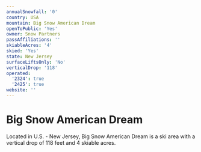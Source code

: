 ```yaml
---
annualSnowfall: '0'
country: USA
mountain: Big Snow American Dream
openToPublic: 'Yes'
owner: Snow Partners
passAffiliations: ''
skiableAcres: '4'
skied: 'Yes'
state: New Jersey
surfaceLiftsOnly: 'No'
verticalDrop: '118'
operated:
  '2324': true
  '2425': true
website: ''
---
```



# Big Snow American Dream

Located in U.S. - New Jersey, Big Snow American Dream is a ski area with a vertical drop of 118 feet and 4 skiable acres.
